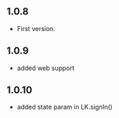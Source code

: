 ## 1.0.8

* First version.

## 1.0.9

* added web support

## 1.0.10

* added state param in LK.signIn()
